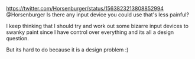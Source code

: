 https://twitter.com/Horsenburger/status/1563823213808852994 @Horsenburger Is there any input device you could use that's less painful?

I keep thinking that I should try and work out some bizarre input devices to swanky paint since I have control over everything and its all a design question.

 But its hard to do because it is a design problem :)